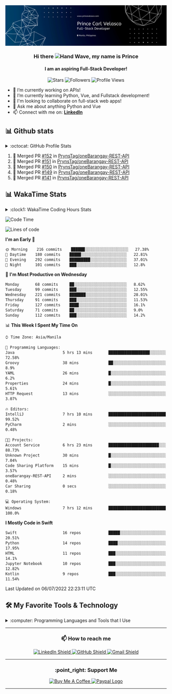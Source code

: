 <img src="./img/banner.svg" alt="Github Banner" align="center">

<div id="top-bar" align="center">
    <h3>Hi there <img src="https://media.giphy.com/media/hvRJCLFzcasrR4ia7z/giphy.gif" width="28" alt="Hand Wave">, my name is Prince</h3>
    <h4>I am an aspiring Full-Stack Developer!</h4>
    <img alt="Stars" src="https://img.shields.io/github/stars/PrynsTag?style=flat-square"/> 
    <img alt="Followers" src="https://img.shields.io/github/followers/PrynsTag?style=flat-square"/>
    <img alt="Profile Views" src="https://gpvc.arturio.dev/PrynsTag?color=red"/>
</div>

- 🔭 I’m currently working on APIs! 
- 🌱 I’m currently learning Python, Vue, and Fullstack development!
- 👯 I'm looking to collaborate on full-stack web apps!
- 💬 Ask me about anything Python and Vue
- 📫 Connect with me on: [**LinkedIn**][linkedin-url]

## 📊 Github stats

<details> 
    <summary>:octocat: GitHub Profile Stats</summary>
    <br/>
    <p align="center">
        <img alt="PrynsTag's Top Languages" src="https://github-readme-stats.vercel.app/api/top-langs/?username=PrynsTag&layout=compact&theme=merko&hide=html,jupyter%20notebook" height="192px" width="375px"/>
        <img alt="PrynsTag's Github Stats" src="https://github-readme-stats.vercel.app/api?username=PrynsTag&show_icons=true&theme=merko" height="192px" width="460px"/> &nbsp;&nbsp;
        <img alt="PrynsTag's streak" src="https://github-readme-streak-stats.herokuapp.com/?user=PrynsTag&theme=merko"/>
    </p>
</details>

<!--START_SECTION:activity-->
1. 🎉 Merged PR [#152](https://github.com/PrynsTag/oneBarangay-REST-API/pull/152) in [PrynsTag/oneBarangay-REST-API](https://github.com/PrynsTag/oneBarangay-REST-API)
2. 🎉 Merged PR [#151](https://github.com/PrynsTag/oneBarangay-REST-API/pull/151) in [PrynsTag/oneBarangay-REST-API](https://github.com/PrynsTag/oneBarangay-REST-API)
3. 🎉 Merged PR [#150](https://github.com/PrynsTag/oneBarangay-REST-API/pull/150) in [PrynsTag/oneBarangay-REST-API](https://github.com/PrynsTag/oneBarangay-REST-API)
4. 🎉 Merged PR [#149](https://github.com/PrynsTag/oneBarangay-REST-API/pull/149) in [PrynsTag/oneBarangay-REST-API](https://github.com/PrynsTag/oneBarangay-REST-API)
5. 🎉 Merged PR [#141](https://github.com/PrynsTag/oneBarangay-REST-API/pull/141) in [PrynsTag/oneBarangay-REST-API](https://github.com/PrynsTag/oneBarangay-REST-API)
<!--END_SECTION:activity-->

## 📊 WakaTime Stats
<details>
    <summary>:clock1: WakaTime Coding Hours Stats</summary>
    <br/>
    <p align="center">
        <img src="https://wakatime.com/share/@PrynsTag/82d9447d-fad9-40d1-87c3-586ca3324e39.svg" alt="WakaTime Coding Hours Stat"/>
    </p>
</details>

<!--START_SECTION:waka-->
![Code Time](http://img.shields.io/badge/Code%20Time-1%2C033%20hrs%2030%20mins-blue)

![Lines of code](https://img.shields.io/badge/From%20Hello%20World%20I%27ve%20Written-1000%20Thousand%20lines%20of%20code-blue)

**I'm an Early 🐤** 

```text
🌞 Morning    216 commits    ██████░░░░░░░░░░░░░░░░░░░   27.38% 
🌆 Daytime    180 commits    █████░░░░░░░░░░░░░░░░░░░░   22.81% 
🌃 Evening    292 commits    █████████░░░░░░░░░░░░░░░░   37.01% 
🌙 Night      101 commits    ███░░░░░░░░░░░░░░░░░░░░░░   12.8%

```
📅 **I'm Most Productive on Wednesday** 

```text
Monday       68 commits     ██░░░░░░░░░░░░░░░░░░░░░░░   8.62% 
Tuesday      99 commits     ███░░░░░░░░░░░░░░░░░░░░░░   12.55% 
Wednesday    221 commits    ███████░░░░░░░░░░░░░░░░░░   28.01% 
Thursday     91 commits     ███░░░░░░░░░░░░░░░░░░░░░░   11.53% 
Friday       127 commits    ████░░░░░░░░░░░░░░░░░░░░░   16.1% 
Saturday     71 commits     ██░░░░░░░░░░░░░░░░░░░░░░░   9.0% 
Sunday       112 commits    ███░░░░░░░░░░░░░░░░░░░░░░   14.2%

```


📊 **This Week I Spent My Time On** 

```text
⌚︎ Time Zone: Asia/Manila

💬 Programming Languages: 
Java                     5 hrs 13 mins       ██████████████████░░░░░░░   72.58% 
Groovy                   38 mins             ██░░░░░░░░░░░░░░░░░░░░░░░   8.9% 
YAML                     26 mins             █░░░░░░░░░░░░░░░░░░░░░░░░   6.2% 
Properties               24 mins             █░░░░░░░░░░░░░░░░░░░░░░░░   5.61% 
HTTP Request             13 mins             ░░░░░░░░░░░░░░░░░░░░░░░░░   3.07%

🔥 Editors: 
IntelliJ                 7 hrs 10 mins       █████████████████████████   99.52% 
PyCharm                  2 mins              ░░░░░░░░░░░░░░░░░░░░░░░░░   0.48%

🐱‍💻 Projects: 
Account Service          6 hrs 23 mins       ██████████████████████░░░   88.73% 
Unknown Project          30 mins             █░░░░░░░░░░░░░░░░░░░░░░░░   7.04% 
Code Sharing Platform    15 mins             █░░░░░░░░░░░░░░░░░░░░░░░░   3.57% 
oneBarangay-REST-API     2 mins              ░░░░░░░░░░░░░░░░░░░░░░░░░   0.48% 
Car Sharing              0 secs              ░░░░░░░░░░░░░░░░░░░░░░░░░   0.18%

💻 Operating System: 
Windows                  7 hrs 12 mins       █████████████████████████   100.0%

```

**I Mostly Code in Swift** 

```text
Swift                    16 repos            █████░░░░░░░░░░░░░░░░░░░░   20.51% 
Python                   14 repos            ████░░░░░░░░░░░░░░░░░░░░░   17.95% 
HTML                     11 repos            ███░░░░░░░░░░░░░░░░░░░░░░   14.1% 
Jupyter Notebook         10 repos            ███░░░░░░░░░░░░░░░░░░░░░░   12.82% 
Kotlin                   9 repos             ███░░░░░░░░░░░░░░░░░░░░░░   11.54%

```



 Last Updated on 06/07/2022 22:23:11 UTC
<!--END_SECTION:waka-->

## 🛠️ My Favorite Tools & Technology

<details>
<summary>:computer: Programming Languages and Tools that I Use</summary>
<table>
<thead>
  <tr>
    <th>Categories</th>
    <th colspan="5">Technology</th>
  </tr>
</thead>
<tbody align="center">
  <tr>
    <td>Programming Language</td>
    <td>
        <img src="./img/python-original.svg" width="48" height="48" alt="Python"  />
        <br>Python
    </td>
    <td>
        <img src="./img/javascript-original.svg" width="48" height="48" alt="JavaScript"  />
        <br>JavaScript
    </td>
    <td>
        <img src="./img/kotlin.svg" width="48" height="48" alt="Kotlin"  />
        <br>Kotlin
    </td>
    <td>
        <img src="./img/php.svg" width="48" height="48" alt="PHP"  />
        <br>PHP
    </td>
    <td>
        <img src="./img/swift.svg" width="48" height="48" alt="Swift"  />
        <br>Swift
    </td>
  </tr>
  <tr>
    <td>Libraries</td>
    <td>
        <img src="./img/numpy.svg" height="48" alt="Swift"  />
        <br>Numpy
    </td>
    <td>
        <img src="./img/pandas.svg" width="48" height="48" alt="Swift"  />
        <br>Pandas
    </td>
    <td>
        <img src="./img/matplotlib.svg" height="48" alt="Swift"  />
        <br>Matplotlib
    </td>
    <td>
        <img src="./img/scikit-learn.svg" height="48" alt="Swift"  />
        <br>Scikit-Learn
    </td>
    <td>
        <img src="./img/scrapy.svg" height="48" alt="Swift"  />
        <br>Scrapy
    </td>
  </tr>
  <tr>
    <td>Front-End Technologies</td>
    <td>
        <img src="./img/sass.svg" height="48" alt="Sass"  />
        <br>Sass
    </td>
    <td>
        <img src="./img/bootstrap-plain.svg" width="48" height="48" alt="Bootstrap"  />
        <br>Bootstrap
    </td>
    <td>
        <img src="./img/tailwind.svg" width="48" height="48" alt="Tailwind"  />
        <br>Tailwind
    </td>
    <td>
        <img src="./img/javascript-original.svg" width="48" height="48" alt="JavaScript"  />
        <br>JavaScript
    </td>
    <td>
        <img src="./img/vue.svg" width="48" height="48" alt="Vue"  />
        <br>Vue
    </td>
  </tr>
  <tr>
    <td>Back-End Technologies</td>
    <td>
        <img src="./img/django.svg" height="48" width="96px" alt="Django"  />
        <br>Django
    </td>
    <td>
        <img src="./img/codeigniter.svg" height="48" width="96px" alt="CodeIgniter"  />
        <br>CodeIgniter
    </td>
    <td></td>
    <td></td>
    <td></td>
  </tr>
  <tr>
    <td>Database</td>
    <td>
        <img src="./img/sqlite.svg" height="48" width="96px" alt="SQLite" />
        <br>SQLite
    </td>
    <td>
        <img src="./img/mysql-original.svg" height="48" width="96px" alt="MySQL" />
        <br>MySQL
    </td>
    <td>
        <img src="./img/postgresql.svg" height="48" width="96px" alt="PostgreSQL" />
        <br>PostgreSQL
    </td>
    <td>
        <img src="./img/firestore.svg" height="48" width="96px" alt="Firestore" />
        <br>Firestore
    </td>
    <td>
        <img src="./img/redis.svg" height="48" width="96px" alt="Redis" />
        <br>Redis
    </td>
  </tr>
  <tr>
    <td>Cloud Hosting</td>
    <td>
        <img src="./img/gcp.svg" height="48" width="96px" alt="Google Cloud" />
        <br>GCP
    </td>
    <td>
        <img src="./img/aws.svg" height="48" width="96px" alt="Google Cloud" />
        <br>AWS
    </td>
    <td>
        <img src="./img/azure.svg" height="48" width="96px" alt="Google Cloud" />
        <br>Azure
    </td>
    <td>
        <img src="./img/heroku.svg" height="48" width="96px" alt="Heroku" />
        <br>Heroku
    </td>
    <td></td>
  </tr>
  <tr>
    <td rowspan="4">Software & Tools</td>
    <td>
        <img src="./img/git.svg" height="48" width="96px" alt="Git" />
        <br>Git
    </td>
    <td>
        <img src="./img/jira.svg" height="48" width="96px" alt="Jira" />
        <br>Jira
    </td>
    <td>
        <img src="./img/pre-commit.svg" height="48" width="48px" alt="Pre-commit" />
        <br>Pre-commit
    </td>
    <td>
        <img src="./img/pycharm.svg" height="48" width="96px" alt="Pycharm" />
        <br>Pycharm
    </td>
    <td>
        <img src="./img/android-studio.svg" height="48" width="96px" alt="Android Studio" />
        <br>Android Studio
    </td>
  </tr>
  <tr>
    <td>
        <img src="./img/notion.svg" height="48" width="96px" alt="Notion" />
        <br>Notion
    </td>
    <td>
        <img src="./img/ubuntu.svg" height="48" width="96px" alt="Ubuntu" />
        <br>Ubuntu
    </td>
    <td>
        <img src="./img/macos.svg" height="48" width="96px" alt="MacOS" />
        <br>MacOS
    </td>
    <td>
        <img src="./img/windows.svg" height="48" width="96px" alt="Windows" />
        <br>Windows
    </td>
    <td>
        <img src="./img/figma.svg" height="48" width="96px" alt="Figma" />
        <br>Figma
    </td>
  </tr>
  <tr>
    <td>
        <img src="./img/intellij.svg" height="48" width="96px" alt="IntelliJ IDEA" />
        <br>IntelliJ IDEA
    </td>
    <td>
        <img src="./img/webpack.svg" height="48" width="96px" alt="Webpack" />
        <br>Webpack
    </td>
    <td>
        <img src="./img/circleci.svg" height="48" width="96px" alt="CircleCI" />
        <br>CircleCI
    </td>
    <td>
        <img src="./img/travis-ci.svg" height="48" width="96px" alt="TravisCI" />
        <br>TravisCI
    </td>
    <td>
        <img src="./img/github-actions.svg" height="48" width="96px" alt="Github Actions" />
        <br>Github Actions
    </td>
  </tr>
  <tr>
    <td>
        <img src="./img/github.svg" height="48" alt="Github" />
        <br>Github
    </td>
    <td>
        <img src="./img/jupyter-notebook.svg" height="48" width="96px" alt="Jupyter Notebook" />
        <br>Jupyter Notebook
    </td>
    <td>
        <img src="./img/mypy.svg" width="96px" alt="Mypy" />
        <br>Mypy
    </td>
    <td>
        <img src="./img/pip.svg" height="48" width="96px" alt="PIP" />
        <br>PIP
    </td>
    <td>
        <img src="./img/postman.svg" height="48" width="96px" alt="Postman" />
        <br>Postman
    </td>
  </tr>
  <tr>
    <td>Linters & Code Formatters</td>
    <td>
        <img src="./img/eslint.svg" height="48" width="96px" alt="Github Actions" />
        <br>ESlint
    </td>
    <td>
        <img src="./img/stylelint.svg" height="48" width="96px" alt="Github Actions" />
        <br>Stylelint
    </td>
    <td>
        <img src="./img/pylint.svg" height="48" width="96px" alt="Github Actions" />
        <br>Pylint
    </td>
    <td>
        Flake8
    </td>
    <td>
        <img src="./img/black.png" height="48" width="96px" alt="Github Actions" />
        <br>Black
    </td>
  </tr>
</tbody>
</table>
</details>

---

<div align="center">
    <h3>📫 How to reach me</h3>
    <a href="https://www.linkedin.com/in/princevelasco/">
        <img src="https://img.shields.io/badge/LinkedIn-0077B5?style=for-the-badge&logo=linkedin&logoColor=white" alt="LinkedIn Shield">
    </a>
    <a href="https://github.com/PrynsTag">
        <img src="https://img.shields.io/badge/GitHub-100000?style=for-the-badge&logo=github&logoColor=white" alt="GitHub Shield">
    </a>
    <a href="mailto:paa0gwv7r@mozmail.com?subject= Just Want to Reach Out!">
        <img src="https://img.shields.io/badge/Gmail-D14836?style=for-the-badge&logo=gmail&logoColor=white" alt="Gmail Shield">
    </a>
</div>

---

<div align="center">
    <h3>:point_right: Support Me</h3>
    <p>
        <a href="https://www.buymeacoffee.com/PrynsTag" target="_blank">
            <img src="https://img.shields.io/badge/Buy_Me_A_Coffee-FFDD00?style=for-the-badge&logo=buy-me-a-coffee&logoColor=black" alt="Buy Me A Coffee" >
        </a>
        <a href="https://www.paypal.com/donate/?hosted_button_id=HRJXYEAC4VVEY">
            <img src="https://img.shields.io/badge/PayPal-00457C?style=for-the-badge&logo=paypal&logoColor=white" alt="Paypal Logo">
        </a>
    </p>
</div>

---

<!-- MARKDOWN LINKS & IMAGES -->
<!-- https://www.markdownguide.org/basic-syntax/#reference-style-links -->
[linkedin-url]: https://www.linkedin.com/in/princevelasco/
[linkedin-shield]: https://img.shields.io/badge/LinkedIn-0077B5?style=for-the-badge&logo=linkedin&logoColor=white

[codewars-url]: https://www.codewars.com/users/PrynsTag
[codewars-shield]: https://img.shields.io/badge/Codewars-B1361E?style=for-the-badge&logo=Codewars&logoColor=white

[bitbucket-url]: https://bitbucket.org/PrynsTag/
[bitbucket-shield]: https://img.shields.io/badge/Bitbucket-0747a6?style=for-the-badge&logo=bitbucket&logoColor=white

[hackerrank-url]: https://www.hackerrank.com/PrynsTag
[hackerrank-shield]: https://img.shields.io/badge/-Hackerrank-2EC866?style=for-the-badge&logo=HackerRank&logoColor=white

[github-url]: https://github.com/PrynsTag
[github-shield]: https://img.shields.io/badge/GitHub-100000?style=for-the-badge&logo=github&logoColor=white

[kaggle-url]: https://www.kaggle.com/princecarlvelasco
[kaggle-shield]: https://img.shields.io/badge/Kaggle-20BEFF?style=for-the-badge&logo=Kaggle&logoColor=white

[stackoverflow-url]: https://stackoverflow.com/users/11668142/prynstag
[stackoverflow-shield]: https://img.shields.io/badge/Stack_Overflow-FE7A16?style=for-the-badge&logo=stack-overflow&logoColor=white

[banner-url]: https://github.com/PrynsTag/PrynsTag/blob/master/banner_illustration.png
[banner-author-url]: https://dribbble.com/shots/7250175-Manage-your-own-task

[github-stats-url]: https://github-readme-stats.vercel.app/api?username=PrynsTag&show_icons=true&theme=merko
[github-top-lang-url]: https://github-readme-stats.vercel.app/api/top-langs/?username=PrynsTag&layout=compact&theme=merko&hide=html,jupyter%20notebook
[streak-stats-url]: https://github-readme-streak-stats.herokuapp.com/?user=PrynsTag&theme=merko

[profile-views-url]: https://gpvc.arturio.dev/PrynsTag?color=red
[profile-views-shield]: https://img.shields.io/badge/Visitors-172B4D?style=for-the-badge&logo=Opsgenie&logoColor=white

<!-- Programming Language Shields -->
[python-shield]: https://img.shields.io/badge/Python-FFD43B?style=for-the-badge&logo=python&logoColor=darkgreen
[html-shield]: https://img.shields.io/badge/HTML5-E34F26?style=for-the-badge&logo=html5&logoColor=white
[css-shield]: https://img.shields.io/badge/CSS3-1572B6?style=for-the-badge&logo=css3&logoColor=white
[js-shield]: https://img.shields.io/badge/JavaScript-323330?style=for-the-badge&logo=javascript&logoColor=F7DF1E
[php-shield]: https://img.shields.io/badge/PHP-777BB4?style=for-the-badge&logo=php&logoColor=white
[swift-shield]: https://img.shields.io/badge/Swift-FA7343?style=for-the-badge&logo=swift&logoColor=white
[kotlin-shield]: https://img.shields.io/badge/Kotlin-0095D5?&style=for-the-badge&logo=kotlin&logoColor=white
[sklearn-shield]: https://img.shields.io/badge/scikit_learn-F7931E?style=for-the-badge&logo=scikit-learn&logoColor=white
[numpy-shield]: https://img.shields.io/badge/Numpy-777BB4?style=for-the-badge&logo=numpy&logoColor=white
[pandas-shield]: https://img.shields.io/badge/Pandas-2C2D72?style=for-the-badge&logo=pandas&logoColor=white
[json-shield]: https://img.shields.io/badge/json-5E5C5C?style=for-the-badge&logo=json&logoColor=white
<!-- Database Shields -->
[mysql-shield]: https://img.shields.io/badge/MySQL-005C84?style=for-the-badge&logo=mysql&logoColor=white
[postgre-shield]: https://img.shields.io/badge/PostgreSQL-316192?style=for-the-badge&logo=postgresql&logoColor=white
[sqlite-shield]: https://img.shields.io/badge/SQLite-07405E?style=for-the-badge&logo=sqlite&logoColor=white
[redis-shield]: https://img.shields.io/badge/redis-%23DD0031.svg?&style=for-the-badge&logo=redis&logoColor=white
<!-- Frameworks Shields -->
[firebase-shield]: https://img.shields.io/badge/firebase-ffca28?style=for-the-badge&logo=firebase&logoColor=black
[npm-shield]: https://img.shields.io/badge/npm-CB3837?style=for-the-badge&logo=npm&logoColor=white
[sass-shield]: https://img.shields.io/badge/Sass-CC6699?style=for-the-badge&logo=sass&logoColor=white
[jupyter-shield]: https://img.shields.io/badge/Jupyter-F37626.svg?&style=for-the-badge&logo=Jupyter&logoColor=white
[markdown-shield]: https://img.shields.io/badge/Markdown-000000?style=for-the-badge&logo=markdown&logoColor=white
[bash-shield]: https://img.shields.io/badge/Shell_Script-121011?style=for-the-badge&logo=gnu-bash&logoColor=white
[vue-shield]: https://img.shields.io/badge/Vue.js-35495E?style=for-the-badge&logo=vuedotjs&logoColor=4FC08D
[tailwind-shield]: https://img.shields.io/badge/Tailwind_CSS-38B2AC?style=for-the-badge&logo=tailwind-css&logoColor=white
[bootstrap-shield]: https://img.shields.io/badge/Bootstrap-563D7C?style=for-the-badge&logo=bootstrap&logoColor=white
[jquery-shield]: https://img.shields.io/badge/jQuery-0769AD?style=for-the-badge&logo=jquery&logoColor=white
[django-shield]: https://img.shields.io/badge/Django-092E20?style=for-the-badge&logo=django&logoColor=green
[drf-shield]: https://img.shields.io/badge/DJANGO-REST-ff1709?style=for-the-badge&logo=django&logoColor=white&color=ff1709&labelColor=gray
[CI-shield]: https://img.shields.io/badge/Codeigniter-EF4223?style=for-the-badge&logo=codeigniter&logoColor=white
[postman-shield]: https://img.shields.io/badge/Postman-FF6C37?style=for-the-badge&logo=Postman&logoColor=white
[selenium-shield]: https://img.shields.io/badge/Selenium-43B02A?style=for-the-badge&logo=Selenium&logoColor=white
[chartjs-shield]: https://img.shields.io/badge/Chart.js-FF6384?style=for-the-badge&logo=chartdotjs&logoColor=white
[xampp-shield]: https://img.shields.io/badge/Xampp-F37623?style=for-the-badge&logo=xampp&logoColor=white
[gitkraken-shield]: https://img.shields.io/badge/GitKraken-179287?style=for-the-badge&logo=GitKraken&logoColor=white
[cocoapods-shield]: https://img.shields.io/badge/cocoapods-FA2A02?style=for-the-badge&logo=cocoapods&logoColor=white
[gradle-shield]: https://img.shields.io/badge/gradle-02303A?style=for-the-badge&logo=gradle&logoColor=white
[webpack-shield]: https://img.shields.io/badge/Webpack-8DD6F9?style=for-the-badge&logo=Webpack&logoColor=white
<!-- Workflow Platforms Shields -->
[jira-shield]: https://img.shields.io/badge/Jira-0052CC?style=for-the-badge&logo=Jira&logoColor=white
<!-- Cloud Shields -->
[aws-shield]: https://img.shields.io/badge/Amazon_AWS-232F3E?style=for-the-badge&logo=amazon-aws&logoColor=white
[gcs-shield]: https://img.shields.io/badge/Google_Cloud-4285F4?style=for-the-badge&logo=google-cloud&logoColor=white
[azure-shield]: https://img.shields.io/badge/microsoft%20azure-0089D6?style=for-the-badge&logo=microsoft-azure&logoColor=white
[heroku-shield]: https://img.shields.io/badge/Heroku-430098?style=for-the-badge&logo=heroku&logoColor=white
[actions-shield]: https://img.shields.io/badge/GitHub_Actions-2088FF?style=for-the-badge&logo=github-actions&logoColor=white
[travis-shield]: https://img.shields.io/badge/travis_CI-3EAAAF?style=for-the-badge&logo=travisci&logoColor=white
[circleci-shield]: https://img.shields.io/badge/circleci-343434?style=for-the-badge&logo=circleci&logoColor=white
<!-- Web Browsers Shields -->
[chrome-shield]: https://img.shields.io/badge/Google_chrome-4285F4?style=for-the-badge&logo=Google-chrome&logoColor=white
[firefox-shield]: https://img.shields.io/badge/Firefox_Browser-FF7139?style=for-the-badge&logo=Firefox-Browser&logoColor=white
[opera-shield]: https://img.shields.io/badge/Opera-FF1B2D?style=for-the-badge&logo=Opera&logoColor=white
[brave-shield]: https://img.shields.io/badge/Brave-FF1B2D?style=for-the-badge&logo=Brave&logoColor=white
<!-- OS Shields -->
[ubuntu-shield]: https://img.shields.io/badge/Ubuntu-E95420?style=for-the-badge&logo=ubuntu&logoColor=white
[android-shield]: https://img.shields.io/badge/Android-3DDC84?style=for-the-badge&logo=android&logoColor=white
[windows-shield]: https://img.shields.io/badge/Windows-0078D6?style=for-the-badge&logo=windows&logoColor=white
[mac-shield]: https://img.shields.io/badge/mac%20os-000000?style=for-the-badge&logo=apple&logoColor=white
<!-- IDE Shields -->
[xcode-shield]: https://img.shields.io/badge/Xcode-007ACC?style=flat-square&logo=Xcode&logoColor=white
[vscode-shield]: https://img.shields.io/badge/Visual_Studio_Code-0078D4?style=for-the-badge&logo=visual%20studio%20code&logoColor=white
[pycharm-shield]: https://img.shields.io/badge/pycharm-143?style=for-the-badge&logo=pycharm&logoColor=black&color=black&labelColor=green
[phpstorm-shield]: https://img.shields.io/badge/phpstorm-143?style=for-the-badge&logo=phpstorm&logoColor=black&color=black&labelColor=darkorchid
[intellij-shield]: https://img.shields.io/badge/IntelliJIDEA-000000.svg?style=for-the-badge&logo=intellij-idea&logoColor=white
[android-studio-shield]: https://img.shields.io/badge/Android_Studio-3DDC84?style=for-the-badge&logo=android-studio&logoColor=white
<!-- Office Shields -->
[notion-shield]: https://img.shields.io/badge/Notion-000000?style=for-the-badge&logo=notion&logoColor=white
[trello-shield]: https://img.shields.io/badge/Trello-0052CC?style=for-the-badge&logo=trello&logoColor=white
<!-- Design Shields -->
[figma-shield]: https://img.shields.io/badge/Figma-F24E1E?style=for-the-badge&logo=figma&logoColor=white
[canva-shield]: https://img.shields.io/badge/Canva-%2300C4CC.svg?&style=for-the-badge&logo=Canva&logoColor=white
<!-- Education Shields -->
[udemy-shield]: https://img.shields.io/badge/Udemy-EC5252?style=for-the-badge&logo=Udemy&logoColor=white
[khan-shield]: https://img.shields.io/badge/Khan%20Academy-14BF96?style=for-the-badge&logo=Khan%20Academy&logoColor=white
[pluralsight-shield]: https://img.shields.io/badge/Pluralsight-F15B2A?style=for-the-badge&logo=Pluralsight&logoColor=white
[coursera-shield]: https://img.shields.io/badge/Coursera-0056D2?style=for-the-badge&logo=Coursera&logoColor=white
[udacity-shield]: https://img.shields.io/badge/Udacity-grey?style=for-the-badge&logo=udacity&logoColor=#5FCFEE
[fcc-shield]: https://img.shields.io/badge/free%20code%20camp-27273D?style=for-the-badge&logo=freecodecamp&logoColor=white
[skillshare-shield]: https://img.shields.io/badge/skill%20share-002333?style=for-the-badge&logo=skillshare&logoColor=white
[edx-shield]: https://img.shields.io/badge/Edx-193A3E?style=for-the-badge&logo=edx&logoColor=white
[datacamp-shield]: https://img.shields.io/badge/Datacamp-05192D?style=for-the-badge&logo=datacamp&logoColor=65FF8F
[mdn-shield]: https://img.shields.io/badge/MDN_Web_Docs-black?style=for-the-badge&logo=mdnwebdocs&logoColor=white
<!-- Linter Shields -->
[eslint-shield]: https://img.shields.io/badge/eslint-3A33D1?style=for-the-badge&logo=eslint&logoColor=white
[prettier-shield]: https://img.shields.io/badge/prettier-1A2C34?style=for-the-badge&logo=prettier&logoColor=F7BA3E
[stylelint-shield]: https://img.shields.io/badge/stylelint-000?style=for-the-badge&logo=stylelint&logoColor=white
[stylelint-shield]: https://img.shields.io/badge/stylelint-000?style=for-the-badge&logo=stylelint&logoColor=white
<!-- Terminal Shields -->
[gnu-shield]: https://img.shields.io/badge/GNU%20Bash-4EAA25?style=for-the-badge&logo=GNU%20Bash&logoColor=white


